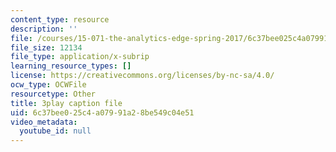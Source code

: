 ```yaml
---
content_type: resource
description: ''
file: /courses/15-071-the-analytics-edge-spring-2017/6c37bee025c4a07991a28be549c04e51_0x4PfWpy-ls.srt
file_size: 12134
file_type: application/x-subrip
learning_resource_types: []
license: https://creativecommons.org/licenses/by-nc-sa/4.0/
ocw_type: OCWFile
resourcetype: Other
title: 3play caption file
uid: 6c37bee0-25c4-a079-91a2-8be549c04e51
video_metadata:
  youtube_id: null
---
```

